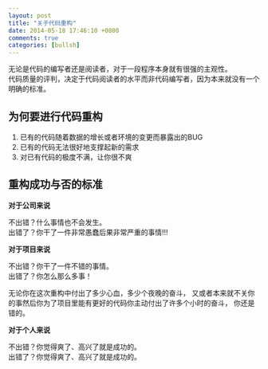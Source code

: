 ```yaml
---
layout: post
title: "关于代码重构"
date: 2014-05-18 17:46:10 +0800
comments: true
categories: [bullsh]
---
```


无论是代码的编写者还是阅读者，对于一段程序本身就有很强的主观性。<br>
代码质量的评判，决定于代码阅读者的水平而非代码编写者，因为本来就没有一个明确的标准。

## 为何要进行代码重构

1. 已有的代码随着数据的增长或者环境的变更而暴露出的BUG
2. 已有的代码无法很好地支撑起新的需求
3. 对已有代码的极度不满，让你很不爽

## 重构成功与否的标准

**对于公司来说**

不出错？什么事情也不会发生。<br>
出错了？你干了一件非常愚蠢后果非常严重的事情!!!

**对于项目来说**

不出错？你干了一件不错的事情。<br>
出错了？你怎么那么多事！

无论你在这次重构中付出了多少心血，多少个夜晚的奋斗，
又或者本来就不关你的事然后你为了项目里能有更好的代码你主动付出了许多个小时的奋斗，
你还是错的。

**对于个人来说**

不出错？你觉得爽了、高兴了就是成功的。<br>
出错了？你觉得爽了、高兴了就是成功的。
